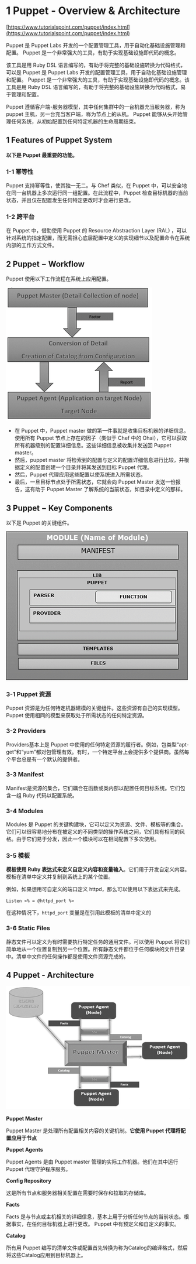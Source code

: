 # **1 Puppet - Overview & Architecture**

[https://www.tutorialspoint.com/puppet/index.html](https://www.tutorialspoint.com/puppet/index.html)

Puppet 是 Puppet Labs 开发的一个配置管理工具，用于自动化基础设施管理和配置。 Puppet 是一个非常强大的工具，有助于实现基础设施即代码的概念。

该工具是用 Ruby DSL 语言编写的，有助于将完整的基础设施转换为代码格式，可以是 Puppet 是 Puppet Labs 开发的配置管理工具，用于自动化基础设施管理和配置。 Puppet 是一个非常强大的工具，有助于实现基础设施即代码的概念。该工具是用 Ruby DSL 语言编写的，有助于将完整的基础设施转换为代码格式，易于管理和配置。


Puppet 遵循客户端-服务器模型，其中任何集群中的一台机器充当服务器，称为 puppet 主机，另一台充当客户端，称为节点上的从机。 Puppet 能够从头开始管理任何系统，从初始配置到任何特定机器的生命周期结束。

## **1 Features of Puppet System**

**以下是 Puppet 最重要的功能。**

### **1-1 幂等性**


Puppet 支持幂等性，使其独一无二。与 Chef 类似，在 Puppet 中，可以安全地在同一台机器上多次运行同一组配置。在此流程中，Puppet 检查目标机器的当前状态，并且仅在配置发生任何特定更改时才会进行更改。

### **1-2 跨平台**


在 Puppet 中，借助使用 Puppet 的 Resource Abstraction Layer (RAL) ，可以针对系统的指定配置，而无需担心底层配置中定义的实现细节以及配置命令在系统内部的工作方式文件。

## **2 Puppet − Workflow**

Puppet 使用以下工作流程在系统上应用配置。

![Alt Image Text](../images/chap6_1_1.jpeg "Body image")

* 在 Puppet 中，Puppet master 做的第一件事就是收集目标机器的详细信息。使用所有 Puppet 节点上存在的因子（类似于 Chef 中的 Ohai），它可以获取所有机器级别的配置详细信息。这些详细信息被收集并发送回 Puppet master。
* 然后，puppet master 将检索到的配置与定义的配置详细信息进行比较，并根据定义的配置创建一个目录并将其发送到目标 Puppet 代理。
* 然后，Puppet 代理应用这些配置以使系统进入所需状态。
* 最后，一旦目标节点处于所需状态，它就会向 Puppet Master 发送一份报告，这有助于 Puppet Master 了解系统的当前状态，如目录中定义的那样。


## **3 Puppet − Key Components**


以下是 Puppet 的关键组件。

![Alt Image Text](../images/chap6_1_2.jpeg "Body image")

### **3-1 Puppet 资源**

Puppet 资源是为任何特定机器建模的关键组件。这些资源有自己的实现模型。 Puppet 使用相同的模型来获取处于所需状态的任何特定资源。


### **3-2 Providers**

Providers基本上是 Puppet 中使用的任何特定资源的履行者。例如，包类型“apt-get”和“yum”都对包管理有效。有时，一个特定平台上会提供多个提供商。虽然每个平台总是有一个默认的提供者。


### **3-3 Manifest**

Manifest是资源的集合，它们耦合在函数或类内部以配置任何目标系统。它们包含一组 Ruby 代码以配置系统。


### **3-4 Modules**


Modules 是 Puppet 的关键构建块，它可以定义为资源、文件、模板等的集合。它们可以很容易地分布在被定义的不同类型的操作系统之间，它们具有相同的风格。由于它们易于分发，因此一个模块可以在相同配置下多次使用。

### **3-5 模板**

**模板使用 Ruby 表达式来定义自定义内容和变量输入**。它们用于开发自定义内容。模板在清单中定义并复制到系统上的某个位置。

例如，如果想用可自定义的端口定义 httpd，那么可以使用以下表达式来完成。

```
Listen <% = @httpd_port %>
```

在这种情况下，`httpd_port` 变量是在引用此模板的清单中定义的

### **3-6 Static Files**

静态文件可以定义为有时需要执行特定任务的通用文件。可以使用 Puppet 将它们简单地从一个位置复制到另一个位置。所有静态文件都位于任何模块的文件目录中。清单中文件的任何操作都是使用文件资源完成的。


## **4 Puppet - Architecture**

![Alt Image Text](../images/chap6_1_3.jpeg "Body image")


**Puppet Master** 

Puppet Master 是处理所有配置相关内容的关键机制。**它使用 Puppet 代理将配置应用于节点**

**Puppet Agents** 

Puppet Agents 是由 Puppet master 管理的实际工作机器。他们在其中运行 Puppet 代理守护程序服务。

**Config Repository**

这是所有节点和服务器相关配置在需要时保存和拉取的存储库。

**Facts**

Facts 是与节点或主机相关的详细信息，基本上用于分析任何节点的当前状态。根据事实，在任何目标机器上进行更改。 Puppet 中有预定义和自定义的事实。

**Catalog**

所有用 Puppet 编写的清单文件或配置首先转换为称为Catalog的编译格式，然后将这些Catalog应用到目标机器上。

